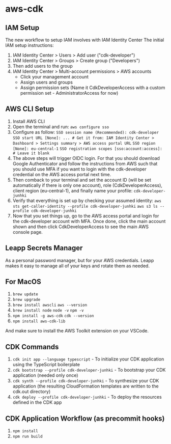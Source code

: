 # aws-cdk

## IAM Setup

The new workflow to setup IAM involves with IAM Identity Center
The initial IAM setup instructions:

1. IAM Identity Center > Users > Add user ("cdk-developer")
2. IAM Identity Center > Groups > Create group ("Developers")
3. Then add users to the group
4. IAM Identity Center > Multi-account permissions > AWS accounts
   - Click your management account
   - Assign users and groups
   - Assign permission sets (Name it CdkDeveloperAccess with a custom permission set - AdministratorAccess for now)

## AWS CLI Setup

1. Install AWS CLI
2. Open the terminal and run: `aws configure sso`
3. Configure as follow:
`SSO session name (Recommended): cdk-developer`
`SSO start URL [None]: ... # Get it from: IAM Identity Center > Dashboard > Settings summary > AWS access portal URL`
`SSO region [None]: eu-central-1`
`SSO registration scopes [sso:account:access]: # Leave it blank`
4. The above steps will trigger OIDC login. For that you should download Google Authenticator and follow the instructions from AWS such that you should use MFA if you want to login with the cdk-developer credential on the AWS access portal next time.
5. Then comback to your terminal and set the account ID (will be set automatically if there is only one account), role (CdkDeveloperAccess), client region (eu-central-1), and finally name your profile: `cdk-developer-junhki`
6. Verify that everything is set up by checking your assumed identity:
`aws sts get-caller-identity --profile cdk-developer-junhki`
`aws s3 ls --profile cdk-developer-junhki`
7. Now that you set things up, go to the AWS access portal and login for the cdk-developer account with MFA. Once done, click the main account shown and then click CdkDeveloperAccess to see the main AWS console page.

## Leapp Secrets Manager

As a personal password manager, but for your AWS credentials. Leapp makes it easy to manage all of your keys and rotate them as needed.

## For MacOS

1. `brew update`
2. `brew upgrade`
3. `brew install awscli`
   `aws --version`
4. `brew install node`
   `node -v`
   `npm -v`
5. `npm install -g aws-cdk`
   `cdk --version`
6. `npm install aws-cdk-lib`

And make sure to install the AWS Toolkit extension on your VSCode.

## CDK Commands

1. `cdk init app --language typescript` - To initialize your CDK application using the TypeScript boilerplate
2. `cdk bootstrap --profile cdk-developer-junhki` - To bootstrap your CDK application (needed only once)
3. `cdk synth --profile cdk-developer-junhki` - To synthesize your CDK application (the resulting CloudFormation templates are written to the cdk.out directory)
4. `cdk deploy --profile cdk-developer-junhki` - To deploy the resources defined in the CDK app

## CDK Application Workflow (as precommit hooks)

1. `npm install`
2. `npm run build`
